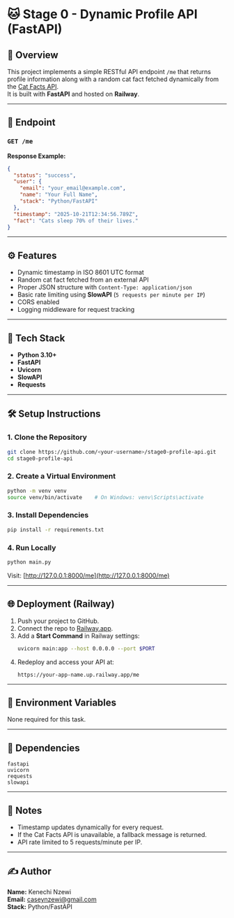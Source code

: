 # 🐱 Stage 0 - Dynamic Profile API (FastAPI)

## 🚀 Overview
This project implements a simple RESTful API endpoint `/me` that returns profile information along with a random cat fact fetched dynamically from the [Cat Facts API](https://catfact.ninja/fact).  
It is built with **FastAPI** and hosted on **Railway**.

---

## 📁 Endpoint

### `GET /me`
**Response Example:**
```json
{
  "status": "success",
  "user": {
    "email": "your_email@example.com",
    "name": "Your Full Name",
    "stack": "Python/FastAPI"
  },
  "timestamp": "2025-10-21T12:34:56.789Z",
  "fact": "Cats sleep 70% of their lives."
}
```

---

## ⚙️ Features
- Dynamic timestamp in ISO 8601 UTC format  
- Random cat fact fetched from an external API  
- Proper JSON structure with `Content-Type: application/json`  
- Basic rate limiting using **SlowAPI** (`5 requests per minute per IP`)  
- CORS enabled  
- Logging middleware for request tracking  

---

## 🧩 Tech Stack
- **Python 3.10+**
- **FastAPI**
- **Uvicorn**
- **SlowAPI**
- **Requests**

---

## 🛠️ Setup Instructions

### 1. Clone the Repository
```bash
git clone https://github.com/<your-username>/stage0-profile-api.git
cd stage0-profile-api
```

### 2. Create a Virtual Environment
```bash
python -m venv venv
source venv/bin/activate    # On Windows: venv\Scripts\activate
```

### 3. Install Dependencies
```bash
pip install -r requirements.txt
```

### 4. Run Locally
```bash
python main.py
```
Visit: [http://127.0.0.1:8000/me](http://127.0.0.1:8000/me)

---

## 🌐 Deployment (Railway)
1. Push your project to GitHub.  
2. Connect the repo to [Railway.app](https://railway.app).  
3. Add a **Start Command** in Railway settings:
   ```bash
   uvicorn main:app --host 0.0.0.0 --port $PORT
   ```
4. Redeploy and access your API at:
   ```
   https://your-app-name.up.railway.app/me
   ```

---

## 🧾 Environment Variables
None required for this task.

---

## 🧱 Dependencies
```
fastapi
uvicorn
requests
slowapi
```

---

## 🧠 Notes
- Timestamp updates dynamically for every request.  
- If the Cat Facts API is unavailable, a fallback message is returned.  
- API rate limited to 5 requests/minute per IP.

---

## ✍️ Author
**Name:** Kenechi Nzewi  
**Email:** caseynzewi@gmail.com  
**Stack:** Python/FastAPI
